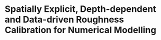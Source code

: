 # Spatially Explicit, Depth-dependent and Data-driven Roughness Calibration for Numerical Modelling
